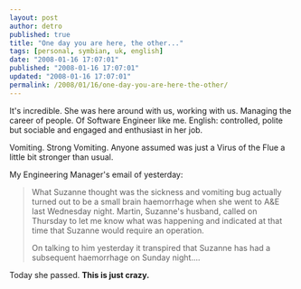 ```yaml
---
layout: post
author: detro
published: true
title: "One day you are here, the other..."
tags: [personal, symbian, uk, english]
date: "2008-01-16 17:07:01"
published: "2008-01-16 17:07:01"
updated: "2008-01-16 17:07:01"
permalink: /2008/01/16/one-day-you-are-here-the-other/
---
```


It's incredible.
She was here around with us, working with us. Managing the career of people. Of Software Engineer like me.
English: controlled, polite but sociable and engaged and enthusiast in her job.

Vomiting. Strong Vomiting.
Anyone assumed was just a Virus of the Flue a little bit stronger than usual.

My Engineering Manager's email of yesterday:
<blockquote>
What Suzanne thought was the sickness and vomiting bug actually turned out
to be a small brain haemorrhage when she went to A&E last Wednesday night.
Martin, Suzanne's husband, called on Thursday to let me know what was
happening and indicated at that time that Suzanne would require an
operation.

On talking to him yesterday it transpired that Suzanne has had a subsequent
haemorrhage on Sunday night....
</blockquote>

Today she passed.
<strong>This is just crazy.</strong>
